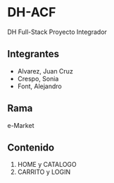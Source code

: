 # DH-ACF
DH Full-Stack Proyecto Integrador

## Integrantes
- Alvarez, Juan Cruz
- Crespo, Sonia
- Font, Alejandro

## Rama
e-Market

## Contenido
1. HOME y CATALOGO
2. CARRITO y LOGIN

